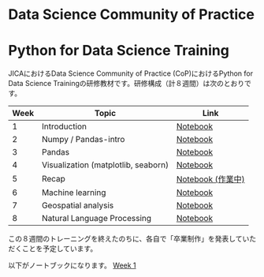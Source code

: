 # Data Science Community of Practice
# Python for Data Science Training

JICAにおけるData Science Community of Practice (CoP)におけるPython for Data Science Trainingの研修教材です。研修構成（計８週間）は次のとおりです。

| Week  | Topic | Link |
| ------------- | ------------- | ------------- |
| 1 | Introduction | [Notebook](https://github.com/hiroyokoi/DataSceienceCoP_Python_for_Data_Science/blob/master/Week1/Week1-Intro.ipynb) |
| 2 | Numpy / Pandas-intro  | [Notebook](https://github.com/hiroyokoi/DataSceienceCoP_Python_for_Data_Science/blob/master/Week2/Week2-Numpy-Pandas.ipynb)
| 3 | Pandas | [Notebook](https://github.com/hiroyokoi/DataSceienceCoP_Python_for_Data_Science/blob/master/Week3/Week3-Pandas.ipynb)
| 4 | Visualization (matplotlib, seaborn) | [Notebook](https://github.com/hiroyokoi/DataSceienceCoP_Python_for_Data_Science/blob/master/Week4/Week4-Visualization.ipynb)
| 5 | Recap | [Notebook (作業中)]()
| 6 | Machine learning | [Notebook]()
| 7 | Geospatial analysis | [Notebook]()
| 8 | Natural Language Processing | [Notebook]()

この８週間のトレーニングを終えたのちに、各自で「卒業制作」を発表していただくことを予定しています。

以下がノートブックになります。
[Week 1](master/Week1/Week1-Intro.ipynb)
